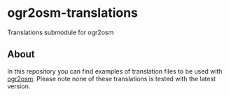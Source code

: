 # ogr2osm-translations

Translations submodule for ogr2osm

## About

In this repository you can find examples of translation files to be used with [ogr2osm](https://github.com/roelderickx/ogr2osm). Please note none of these translations is tested with the latest version.
